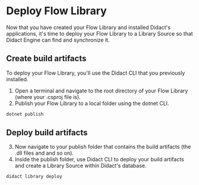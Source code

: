 # Deploy Flow Library

Now that you have created your Flow Library and installed Didact's applications, it's time to deploy your Flow Library to a Library Source so that Didact Engine can find and synchronize it.

## Create build artifacts

To deploy your Flow Library, you'll use the Didact CLI that you previously installed.

1. Open a terminal and navigate to the root directory of your Flow Library (where your .csproj file is).
2. Publish your Flow Library to a local folder using the dotnet CLI.

```bash
dotnet publish
```

## Deploy build artifacts

3. Now navigate to your publish folder that contains the build artifacts (the .dll files and and so on).
4. Inside the publish folder, use Didact CLI to deploy your build artifacts and create a Library Source within Didact's database.

```bash
didact library deploy
```